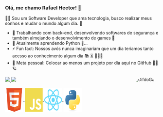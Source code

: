 ### Olá, me chamo Rafael Hector! 👋
🐱‍👤 Sou um Software Developer que ama tecnologia, busco realizar meus sonhos e mudar o mundo algum dia. 🤯

- 🔭 Trabalhando com back-end, desenvolvendo softwares de segurança e também almejando o desenvolvimento de games 🌌
- 🌱 Atualmente aprendendo Python 🐍...
- ⚡ Fun fact: Nossos avós nunca imaginariam que um dia teriamos tanto acesso ao conhecimento algum dia 📚 ⏳ 🧬🐱‍🚀
- 🎯 Meta pessoal: Colocar ao menos um projeto por dia aqui no GitHub 🐱‍💻🪐
<div align="left">
  <a href="https://github.com/HectorVictor">
  <img height="200em" src="https://github-readme-stats.vercel.app/api?username=HectorViktor&show_icons=true&theme=gruvbox&include_all_commits=true&count_private=true"/>
  <img height="200em" src="https://github-readme-stats.vercel.app/api/top-langs/?username=HectorViktor&layout=compact&langs_count=7&theme=gruvbox"/>
  <img align="right" alt="GifdoGato" height="200" style="border-radius:100px;" src="https://c.tenor.com/tJi0yy2w5m4AAAAd/hoang2910-boss.gif?width=676&height=676">
</div>
  
<div style="display: inline_block"><br>
  <img align="center" alt="Rafa-HTML" height="80" width="60" src="https://raw.githubusercontent.com/devicons/devicon/master/icons/html5/html5-original.svg">
  <img align="center" alt="Rafa-Js" height="80" width="60" src="https://raw.githubusercontent.com/devicons/devicon/master/icons/javascript/javascript-plain.svg">
  <img align="center" alt="Rafa-React" height="80" width="60" src="https://raw.githubusercontent.com/devicons/devicon/master/icons/react/react-original.svg">
  <img align="center" alt="Rafa-Python" height="80" width="60" src="https://raw.githubusercontent.com/devicons/devicon/master/icons/python/python-original.svg">
</div>

  
